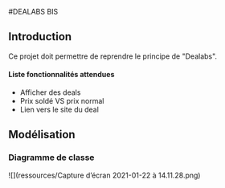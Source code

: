 #DEALABS BIS

## Introduction

Ce projet doit permettre de reprendre le principe de "Dealabs".

#### Liste fonctionnalités attendues

* Afficher des deals
* Prix soldé VS prix normal
* Lien vers le site du deal

## Modélisation

### Diagramme de classe
![](ressources/Capture d’écran 2021-01-22 à 14.11.28.png)